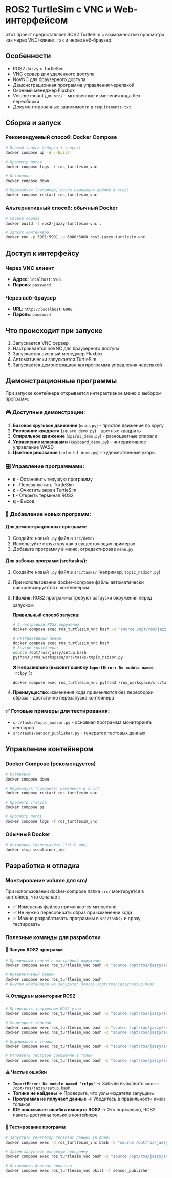 # ROS2 TurtleSim с VNC и Web-интерфейсом

Этот проект предоставляет ROS2 TurtleSim с возможностью просмотра как через VNC-клиент, так и через веб-браузер.

## Особенности

- ROS2 Jazzy с TurtleSim
- VNC сервер для удаленного доступа
- NoVNC для браузерного доступа
- Демонстрационная программа управления черепахой
- Оконный менеджер Fluxbox
- Volume mount для `src/` - мгновенные изменения кода без пересборки
- Документированные зависимости в `requirements.txt`

## Сборка и запуск

### Рекомендуемый способ: Docker Compose

```bash
# Первый запуск (сборка + запуск)
docker compose up -d --build

# Просмотр логов
docker compose logs -f ros_turtlesim_vnc

# Остановка
docker compose down

# Перезапуск (например, после изменения файлов в src/)
docker compose restart ros_turtlesim_vnc
```

### Альтернативный способ: обычный Docker

```bash
# Сборка образа
docker build -t ros2-jazzy-turtlesim-vnc .

# Запуск контейнера
docker run -p 5901:5901 -p 6080:6080 ros2-jazzy-turtlesim-vnc
```

## Доступ к интерфейсу

### Через VNC клиент
- **Адрес**: `localhost:5901`
- **Пароль**: `password`

### Через веб-браузер
- **URL**: `http://localhost:6080`
- **Пароль**: `password`

## Что происходит при запуске

1. Запускается VNC сервер
2. Настраивается noVNC для браузерного доступа
3. Запускается оконный менеджер Fluxbox
4. Автоматически запускается TurtleSim
5. Запускается демонстрационная программа управления черепахой

## Демонстрационные программы

При запуске контейнера открывается интерактивное меню с выбором программ:

### 🎮 Доступные демонстрации:
1. **Базовое круговое движение** (`main.py`) - простое движение по кругу
2. **Рисование квадрата** (`square_demo.py`) - цветные квадраты
3. **Спиральное движение** (`spiral_demo.py`) - разноцветные спирали
4. **Управление клавишами** (`keyboard_demo.py`) - интерактивное управление WASD
5. **Цветное рисование** (`colorful_demo.py`) - художественные узоры

### 🎛️ Управление программами:
- **s** - Остановить текущую программу
- **r** - Перезапустить TurtleSim
- **c** - Очистить экран TurtleSim
- **t** - Открыть терминал ROS2
- **q** - Выход

### 📝 Добавление новых программ:

#### Для демонстрационных программ:
1. Создайте новый `.py` файл в `src/demo/`
2. Используйте структуру как в существующих примерах
3. Добавьте программу в меню, отредактировав `menu.py`

#### Для рабочих программ (src/tasks/):
1. Создайте новый `.py` файл в `src/tasks/` (например, `topic_nadzor.py`)
2. При использовании docker-compose файлы автоматически синхронизируются с контейнером
3. **❗ Важно**: ROS2 программы требуют загрузки окружения перед запуском

   **Правильный способ запуска:**
   ```bash
   # С настройкой ROS2 окружения
   docker compose exec ros_turtlesim_vnc bash -c "source /opt/ros/jazzy/setup.bash && python3 /ros_workspace/src/tasks/topic_nadzor.py"

   # Интерактивный режим
   docker compose exec ros_turtlesim_vnc bash
   # Внутри контейнера:
   source /opt/ros/jazzy/setup.bash
   python3 /ros_workspace/src/tasks/topic_nadzor.py
   ```

   **❌ Неправильно (вызовет ошибку `ImportError: No module named 'rclpy'`):**
   ```bash
   docker compose exec ros_turtlesim_vnc python3 /ros_workspace/src/tasks/topic_nadzor.py
   ```

4. **Преимущество**: изменения кода применяются без пересборки образа - достаточно перезапуска контейнера

### ✅ Готовые примеры для тестирования:
- `src/tasks/topic_nadzor.py` - основная программа мониторинга сенсоров
- `src/tasks/sensor_publisher.py` - генератор тестовых данных

## Управление контейнером

### Docker Compose (рекомендуется)
```bash
# Остановка
docker compose down

# Перезапуск (сохраняет изменения в src/)
docker compose restart ros_turtlesim_vnc

# Просмотр статуса
docker compose ps

# Просмотр логов
docker compose logs -f ros_turtlesim_vnc
```

### Обычный Docker
```bash
# Остановка (используйте Ctrl+C или)
docker stop <container_id>
```

## Разработка и отладка

### Монтирование volume для src/
При использовании docker-compose папка `src/` монтируется в контейнер, что означает:
- ✅ Изменения файлов применяются мгновенно
- ✅ Не нужно пересобирать образ при изменении кода
- ✅ Можно разрабатывать программы в `src/tasks/` и сразу тестировать

### Полезные команды для разработки

#### 🚀 Запуск ROS2 программ
```bash
# Правильный способ с настройкой окружения
docker compose exec ros_turtlesim_vnc bash -c "source /opt/ros/jazzy/setup.bash && python3 /ros_workspace/src/tasks/topic_nadzor.py"

# Интерактивный режим
docker compose exec ros_turtlesim_vnc bash
# Внутри контейнера не забудьте: source /opt/ros/jazzy/setup.bash
```

#### 🔍 Отладка и мониторинг ROS2
```bash
# Посмотреть запущенные ROS2 узлы
docker compose exec ros_turtlesim_vnc bash -c "source /opt/ros/jazzy/setup.bash && ros2 node list"

# Мониторинг топиков
docker compose exec ros_turtlesim_vnc bash -c "source /opt/ros/jazzy/setup.bash && ros2 topic list"
docker compose exec ros_turtlesim_vnc bash -c "source /opt/ros/jazzy/setup.bash && ros2 topic echo /turtle1/pose"

# Информация о топике
docker compose exec ros_turtlesim_vnc bash -c "source /opt/ros/jazzy/setup.bash && ros2 topic info /sensor/light_sensor"

# Отправить тестовое сообщение в топик
docker compose exec ros_turtlesim_vnc bash -c "source /opt/ros/jazzy/setup.bash && ros2 topic pub /sensor/light_sensor std_msgs/Float64 'data: 123.45'"
```

#### ⚠️ Частые ошибки
- **`ImportError: No module named 'rclpy'`** → Забыли выполнить `source /opt/ros/jazzy/setup.bash`
- **Топики не найдены** → Проверьте, что узлы-издатели запущены
- **Программа не получает данные** → Убедитесь в правильности имен топиков
- **IDE показывает ошибки импорта ROS2** → Это нормально, ROS2 пакеты доступны только в контейнере

#### 🧪 Тестирование программ
```bash
# Запустить генератор тестовых данных (в фоне)
docker compose exec -d ros_turtlesim_vnc bash -c "source /opt/ros/jazzy/setup.bash && python3 /ros_workspace/src/tasks/sensor_publisher.py"

# Затем запустить основную программу
docker compose exec ros_turtlesim_vnc bash -c "source /opt/ros/jazzy/setup.bash && python3 /ros_workspace/src/tasks/topic_nadzor.py"

# Остановить фоновые процессы
docker compose exec ros_turtlesim_vnc pkill -f sensor_publisher
```